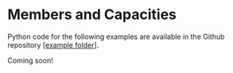 
# Members and Capacities

Python code for the following examples are available in the Github repository [[example folder]](https://github.com/Folded-Structures-Lab/timber-as/tree/main/examples/tutorial_3.py). 

Coming soon!